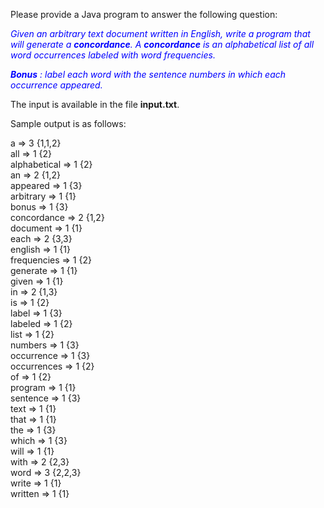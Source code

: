 <p>
Please provide a Java program to answer the following question:
</p>

<font color='blue'>
<p>
<i>
Given an arbitrary text document written in English, write a program that will generate a <b>concordance</b>. A <b>concordance</b> is an alphabetical list of all word occurrences labeled with word frequencies.
</p>

<p>
<b>Bonus</b> : label each word with the sentence numbers in which each occurrence appeared.
</i>
</p>
</font>

<p> 
The input is available in the file <b>input.txt</b>.
</p>

Sample output is as follows:

a => 3 {1,1,2}<br/>
all => 1 {2}<br/>
alphabetical => 1 {2}<br/>
an => 2 {1,2}<br/>
appeared => 1 {3}<br/>
arbitrary => 1 {1}<br/>
bonus => 1 {3}<br/>
concordance => 2 {1,2}<br/>
document => 1 {1}<br/>
each => 2 {3,3}<br/>
english => 1 {1}<br/>
frequencies => 1 {2}<br/>
generate => 1 {1}<br/>
given => 1 {1}<br/>
in => 2 {1,3}<br/>
is => 1 {2}<br/>
label => 1 {3}<br/>
labeled => 1 {2}<br/>
list => 1 {2}<br/>
numbers => 1 {3}<br/>
occurrence => 1 {3}<br/>
occurrences => 1 {2}<br/>
of => 1 {2}<br/>
program => 1 {1}<br/>
sentence => 1 {3}<br/>
text => 1 {1}<br/>
that => 1 {1}<br/>
the => 1 {3}<br/>
which => 1 {3}<br/>
will => 1 {1}<br/>
with => 2 {2,3}<br/>
word => 3 {2,2,3}<br/>
write => 1 {1}<br/>
written => 1 {1}<br/>
